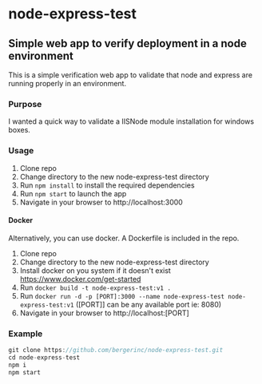 # node-express-test
## Simple web app to verify deployment in a node environment

This is a simple verification web app to validate that node and express are running properly in an environment. 

### Purpose
I wanted a quick way to validate a IISNode module installation for windows boxes.

### Usage
1. Clone repo 
2. Change directory to the new node-express-test directory
3. Run `npm install` to install the required dependencies
4. Run `npm start` to launch the app
6. Navigate in your browser to http://localhost:3000

#### Docker
Alternatively, you can use docker. A Dockerfile is included in the repo.

1. Clone repo 
2. Change directory to the new node-express-test directory
3. Install docker on you system if it doesn't exist https://www.docker.com/get-started
3. Run `docker build -t node-express-test:v1 .`
4. Run `docker run -d -p [PORT]:3000 --name node-express-test node-express-test:v1` ([PORT]] can be any available port ie: 8080)
5. Navigate in your browser to http://localhost:[PORT]

### Example
```javascript 
git clone https://github.com/bergerinc/node-express-test.git
cd node-express-test
npm i
npm start
```



